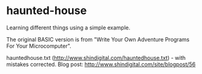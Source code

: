 haunted-house
=============

Learning different things using a simple example.

The original BASIC version is from "Write Your Own Adventure Programs For Your Microcomputer".

hauntedhouse.txt (http://www.shindigital.com/hauntedhouse.txt) - with mistakes corrected.
Blog post: http://www.shindigital.com/site/blogpost/56
